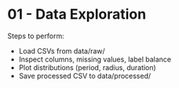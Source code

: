 # 01 - Data Exploration

Steps to perform:
- Load CSVs from data/raw/
- Inspect columns, missing values, label balance
- Plot distributions (period, radius, duration)
- Save processed CSV to data/processed/
